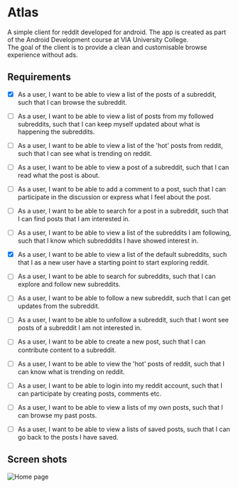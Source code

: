 # Atlas
A simple client for reddit developed for android. The app is created as part of the Android Development course at VIA University College. <br/>
The goal of the client is to provide a clean and customisable browse experience without ads. 

## Requirements

- [x] As a user, I want to be able to view a list of the posts of a subreddit, such that I can browse the subreddit.
- [ ] As a user, I want to be able to view a list of posts from my followed subreddits, such that I can keep myself updated about what is happening the subreddits.
- [ ] As a user, I want to be able to view a list of the 'hot' posts from reddit, such that I can see what is trending on reddit.   
- [ ] As a user, I want to be able to view a post of a subreddit, such that I can read what the post is about. 
- [ ] As a user, I want to be able to add a comment to a post, such that I can participate in the discussion or express what I feel about the post.
- [ ] As a user, I want to be able to search for a post in a subreddit, such that I can find posts that I am interested in.   
- [ ] As a user, I want to be able to view a list of the subreddits I am following, such that I know which subredddits I have showed interest in. 
- [x] As a user, I want to be able to view a list of the default subreddits, such that I as a new user have a starting point to start exploring reddit. 
- [ ] As a user, I want to be able to search for subreddits, such that I can explore and follow new subreddits. 
- [ ] As a user, I want to be able to follow a new subreddit, such that I can get updates from the subreddit. 
- [ ] As a user, I want to be able to unfollow a subreddit, such that I wont see posts of a subreddit I am not interested in. 
- [ ] As a user, I want to be able to create a new post, such that I can contribute content to a subreddit. 
- [ ] As a user, I want to be able to view the 'hot' posts of reddit, such that I can know what is trending on reddit.
- [ ] As a user, I want to be able to login into my reddit account, such that I can participate by creating posts, comments etc.
- [ ] As a user, I want to be able to view a lists of my own posts, such that I can browse my past posts. 
- [ ] As a user, I want to be able to view a lists of saved posts, such that I can go back to the posts I have saved. 



## Screen shots

![Home page](https://i.postimg.cc/kXpjv7V4/atlas-subreddit-view.png)
